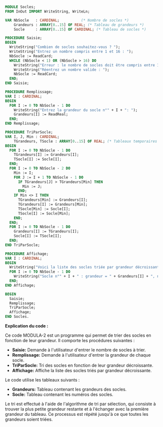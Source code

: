```modula-2
MODULE Socles;
FROM InOut IMPORT WriteString, WriteLn;

VAR NbSocle   : CARDINAL;          (* Nombre de socles *)
    Grandeurs : ARRAY[0..15] OF REAL; (* Tableau de grandeurs *)
    Socle     : ARRAY[0..15] OF CARDINAL; (* Tableau de socles *)

PROCEDURE Saisie;
BEGIN
  WriteString("Combien de socles souhaitez-vous ? ");
  WriteString("Entrez un nombre compris entre 1 et 16 : ");
  NbSocle := ReadCard;
  WHILE (NbSocle < 1) OR (NbSocle > 16) DO
    WriteString("Erreur : le nombre de socles doit être compris entre 1 et 16.");
    WriteString("Réentrez un nombre valide : ");
    NbSocle := ReadCard;
  END;
END Saisie;

PROCEDURE Remplissage;
VAR I : CARDINAL;
BEGIN
  FOR I := 0 TO NbSocle - 1 DO
    WriteString("Entrez la grandeur du socle n°" + I + ": ");
    Grandeurs[I] := ReadReal;
  END;
END Remplissage;

PROCEDURE TriParSocle;
VAR I, J, Min : CARDINAL;
    TGrandeurs, TSocle : ARRAY[0..15] OF REAL; (* Tableaux temporaires *)
BEGIN
  FOR I := 0 TO NbSocle - 1 DO
    TGrandeurs[I] := Grandeurs[I];
    TSocle[I] := Socle[I];
  END;
  FOR I := 0 TO NbSocle - 2 DO
    Min := I;
    FOR J := I + 1 TO NbSocle - 1 DO
      IF TGrandeurs[J] > TGrandeurs[Min] THEN
        Min := J;
      END;
    IF Min <> I THEN
      TGrandeurs[Min] := Grandeurs[I];
      TGrandeurs[I] := Grandeurs[Min];
      TSocle[Min] := Socle[I];
      TSocle[I] := Socle[Min];
    END;
  END;
  FOR I := 0 TO NbSocle - 1 DO
    Grandeurs[I] := TGrandeurs[I];
    Socle[I] := TSocle[I];
  END;
END TriParSocle;

PROCEDURE Affichage;
VAR I : CARDINAL;
BEGIN
  WriteString("Voici la liste des socles triée par grandeur décroissante :\n");
  FOR I := 0 TO NbSocle - 1 DO
    WriteString("Socle n°" + I + " : grandeur = " + Grandeurs[I] + ", numéro = " + Socle[I] + "\n");
  END;
END Affichage;

BEGIN
  Saisie;
  Remplissage;
  TriParSocle;
  Affichage;
END Socles.
```

**Explication du code :**

Ce code MODULA-2 est un programme qui permet de trier des socles en fonction de leur grandeur. Il comporte les procédures suivantes :

* **Saisie:** Demande à l'utilisateur d'entrer le nombre de socles à trier.
* **Remplissage:** Demande à l'utilisateur d'entrer la grandeur de chaque socle.
* **TriParSocle:** Tri des socles en fonction de leur grandeur décroissante.
* **Affichage:** Affiche la liste des socles triés par grandeur décroissante.

Le code utilise les tableaux suivants :

* **Grandeurs:** Tableau contenant les grandeurs des socles.
* **Socle:** Tableau contenant les numéros des socles.

Le tri est effectué à l'aide de l'algorithme de tri par sélection, qui consiste à trouver la plus petite grandeur restante et à l'échanger avec la première grandeur du tableau. Ce processus est répété jusqu'à ce que toutes les grandeurs soient triées.